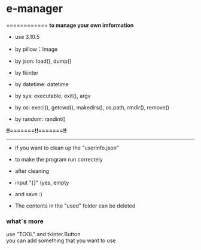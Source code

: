 # e-manager
============
**to manage your own imformation**

- use 3.10.5

- by pillow：Image
- by json: load(), dump()
- by tkinter
- by datetime: datetime
- by sys: executable, exit(), argv
- by os: execl(), getcwd(), makedirs(), os.path, rmdir(), remove()
- by random: randint()

**!!=======!!=======!!**
_________________________
- if you want to clean up the "userinfo.json"
- to make the program run correctely
- after cleaning
- input "{}" (yes, empty
- and save :)

- The contents in the "used" folder can be deleted

### what`s more
  use "TOOL" and tkinter.Button <br>
  you can add something that you want to use
